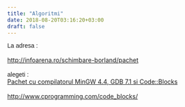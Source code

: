 ```yaml
---
title: "Algoritmi"
date: 2018-08-20T03:16:20+03:00
draft: false
---
```


<html>
  <head>
    <title>DomnulTudor - Compilatoare Min GW</title>
    <link rel="stylesheet" href="static/style.css" type="text/css" />
    <meta http-equiv="Content-Type" content="text/html;charset=utf-8" />
  </head>
  <body>
    <div class="wiki" id="content_view" style="display: block;">
<span style="font-family: Arial;">La adresa :</span><br />
<br />
<span class="yshortcuts"><a class="wiki_link_ext" href="http://infoarena.ro/schimbare-borland/pachet" rel="nofollow" target="_blank">http://infoarena.ro/schimbare-borland/pachet</a></span><br />
<br />
<span style="font-family: Arial;">alegeti :</span><br />
<a class="wiki_link_ext" href="http://us.mg5.mail.yahoo.com/schimbare-borland/pachet?action=download&amp;file=MCB-Kit.exe&amp;safe_only=false" rel="nofollow" target="_blank">Pachet cu compilatorul MinGW 4.4, GDB 7.1 si Code::Blocks</a><br />
<br />
<a class="wiki_link_ext" href="http://www.cprogramming.com/code_blocks/" rel="nofollow" target="_blank">http://www.cprogramming.com/code_blocks/</a>
    </div>
  </body>
</html>